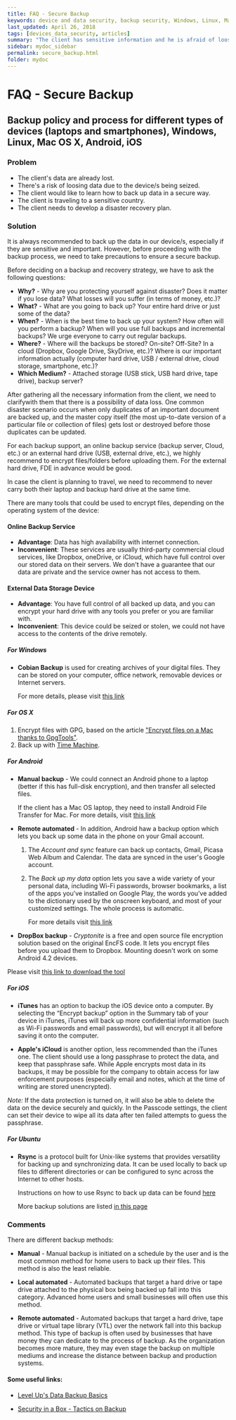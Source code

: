 ```yaml
---
title: FAQ - Secure Backup
keywords: device and data security, backup security, Windows, Linux, Mac, Androi, iOS
last_updated: April 26, 2018
tags: [devices_data_security, articles]
summary: "The client has sensitive information and he is afraid of loosing them; The client is going to encrypt their device and wants to back up their data in advance; The client's device has crashed and they want to recover the lost data."
sidebar: mydoc_sidebar
permalink: secure_backup.html
folder: mydoc
---
```



# FAQ - Secure Backup
## Backup policy and process for different types of devices (laptops and smartphones), Windows, Linux, Mac OS X, Android, iOS

### Problem

- The client's data are already lost.
- There's a risk of loosing data due to the device/s being seized.
- The client would like to learn how to back up data in a secure way.
- The client is traveling to a sensitive country.
- The client needs to develop a disaster recovery plan.


### Solution

It is always recommended to back up the data in our device/s, especially if they are  sensitive and important. However, before proceeding with the backup process, we need to take precautions to ensure a secure backup.

Before deciding on a backup and recovery strategy, we have to ask the following questions:

- **Why?** - Why are you protecting yourself against disaster? Does it matter if you lose data? What losses will you suffer (in terms of money, etc.)?
- **What?** - What are you going to back up? Your entire hard drive or just some of the data?
- **When?** - When is the best time to back up your system? How often will you perform a backup? When will you use full backups and incremental backups? We urge everyone to carry out regular backups.
- **Where?** - Where will the backups be stored? On-site? Off-Site? In a cloud (Dropbox, Google Drive, SkyDrive, etc.)? Where is our important information actually (computer hard drive, USB / external drive, cloud storage, smartphone, etc.)?
- **Which Medium?** - Attached storage (USB stick, USB hard drive, tape drive), backup server?

After gathering all the necessary information from the client, we need to clarifywith them that there is a possibility of data loss. One common disaster scenario occurs when only duplicates of an important document are backed up, and the master copy itself (the most up-to-date version of a particular file or collection of files) gets lost or destroyed before those duplicates can be updated. 

For each backup support, an online backup service (backup server, Cloud, etc.) or an external hard drive (USB, external drive, etc.), we highly recommend to encrypt files/folders before uploading them. For the external hard drive, FDE in advance would be good.

In case the client is planning to travel, we need to recommend to never carry both their laptop and backup hard drive at the same time.

There are many tools that could be used to encrypt files, depending on the operating system of the device:


#### Online Backup Service


- **Advantage**: Data has high availability with internet connection.
- **Inconvenient**: These services are usually third-party commercial cloud services, like Dropbox, oneDrive, or iCloud, which have full control over our stored data on their servers. We don't have a guarantee that our data are private and the service owner has not access to them.


#### External Data Storage Device

- **Advantage**: You have full control of all backed up data, and you can encrypt your hard drive with any tools you prefer or you are familiar with. 
- **Inconvenient**: This device could be seized or stolen, we could not have access to the contents of the drive remotely. 

##### For Windows

- **Cobian Backup** is used for creating archives of your digital files. They can be stored on your computer, office network, removable devices or Internet servers.

    For more details, please visit [this link](https://securityinabox.org/en/guide/cobian/windows/)

##### For OS X

1. Encrypt files with GPG, based on the article ["Encrypt files on a Mac thanks to GpgTools"](Encrypt_files_Mac_GpgTools.md).
2. Back up with [Time Machine](https://support.apple.com/kb/PH18835?locale=en_US).

##### For Android

- **Manual backup** - We could connect an Android phone to a laptop (better if this has full-disk encryption), and then transfer all selected files.

    If the client has a Mac OS laptop, they need to install Android File Transfer for Mac. For more details, visit [this link](https://www.android.com/filetransfer/)

- **Remote automated** - In addition, Android haw a backup option which lets you back up some data in the phone on your Gmail account.
    1. The *Account and sync* feature can back up contacts, Gmail, Picasa Web Album and Calendar. The data are synced in the user's Google account.
    2. The *Back up my data* option lets you save a wide variety of your personal data, including Wi-Fi passwords, browser bookmarks, a list of the apps you’ve installed on Google Play, the words you’ve added to the dictionary used by the onscreen keyboard, and most of your customized settings. The whole process is automatic. 

        For more details visit [this link](https://support.google.com/nexus/answer/2819582?hl=en)

- **DropBox backup** - *Cryptonite* is a free and open source file encryption solution based on the original EncFS code. It lets you encrypt files before you upload them to Dropbox. Mounting doesn't work on some Android 4.2 devices. 

Please visit [this link to download the tool](https://play.google.com/store/apps/details?id=csh.cryptonite)

##### For iOS

- **iTunes** has an option to backup the iOS device onto a computer. By selecting the “Encrypt backup” option in the Summary tab of your device in iTunes, iTunes will back up more confidential information (such as Wi-Fi passwords and email passwords), but will encrypt it all before saving it onto the computer.

- **Apple's iCloud** is another option, less recommended than the iTunes one. The client should use a long passphrase to protect the data, and keep that passphrase safe. While Apple encrypts most data in its backups, it may be possible for the company to obtain access for law enforcement purposes (especially email and notes, which at the time of writing are stored unencrypted).

*Note:* If the data protection is turned on, it will also be able to delete the data on the device securely and quickly. In the Passcode settings, the client can set their device to wipe all its data after ten failed attempts to guess the passphrase.


##### For Ubuntu

- **Rsync**  is a protocol built for Unix-like systems that provides versatility for backing up and synchronizing data. It can be used locally to back up files to different directories or can be configured to sync across the Internet to other hosts.

    Instructions on how to use Rsync to back up data can be found [here](http://www.cyberciti.biz/tips/linux-use-rsync-transfer-mirror-files-directories.html)

    More backup solutions are listed [in this page](https://help.ubuntu.com/community/BackupYourSystem)


### Comments

There are different backup methods:

- **Manual** - Manual backup is initiated on a schedule by the user and is the most common method for home users to back up their files. This method is also the least reliable.

- **Local automated** - Automated backups that target a hard drive or tape drive attached to the physical box being backed up fall into this category. Advanced home users and small businesses will often use this method.

- **Remote automated** - Automated backups that target a hard drive, tape drive or virtual tape library (VTL) over the network fall into this backup method. This type of backup is often used by businesses that have money they can dedicate to the process of backup. As the organization becomes more mature, they may even stage the backup on multiple mediums and increase the distance between backup and production systems.

#### Some useful links:

- [Level Up's Data Backup Basics](http://www.level-up.cc/curriculum/protecting-data/data-backup-basics/)

- [Security in a Box - Tactics on Backup](https://securityinabox.org/en/guide/backup)
